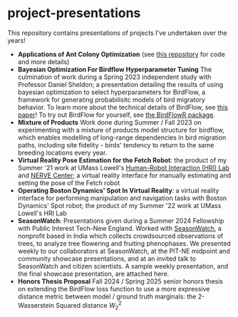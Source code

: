 # project-presentations
This repository contains presentations of projects I've undertaken over the years!

- **Applications of Ant Colony Optimization** (see [this repository](https://github.com/jacobe90/aco-applications) for code and  more details)
- **Bayesian Optimization For Birdflow Hyperparameter Tuning** The culmination of work during a Spring 2023 independent study with Professor Daniel Sheldon; a presentation detailing the results of using bayesian optimization to select hyperparameters for BirdFlow, a framework for generating probabilisitc models of bird migratory behavior. To learn more about the technical details of BirdFlow, see [this paper](https://besjournals.onlinelibrary.wiley.com/doi/full/10.1111/2041-210X.14052)! To try out BirdFlow for yourself, see [the BirdFlowR package](https://birdflow-science.github.io/BirdFlowR/articles/BirdFlowR.html).
- **Mixture of Products** Work done during Summer / Fall 2023 on experimenting with a mixture of products model structure for birdflow, which enables modelling of long-range dependencies in bird migration paths, including site fidelity - birds' tendency to return to the same breeding locations every year.
- **Virtual Reality Pose Estimation for the Fetch Robot**: the product of my Summer '21 work at UMass Lowell's [Human-Robot Interaction (HRI) Lab](https://www.uml-hri-lab.com/) and [NERVE Center](https://www.uml.edu/research/nerve/); a virtual reality interface for manually estimating and setting the pose of the Fetch robot
- **Operating Boston Dynamics' Spot In Virtual Reality**: a virtual reality interface for performing manipulation and navigation tasks with Boston Dynamics' Spot robot; the product of my Summer '22 work at UMass Lowell's HRI Lab
- **SeasonWatch**: Presentations given during a Summer 2024 Fellowship with Public Interest Tech-New England. Worked with [SeasonWatch](https://www.seasonwatch.in/), a nonprofit based in India which collects crowdsourced observations of trees, to analyze tree flowering and fruiting phenophases. We presented weekly to our collaborators at SeasonWatch, at the PIT-NE midpoint and community showcase presentations, and at an invited talk to SeasonWatch and citizen scientists. A sample weekly presentation, and the final showcase presentation, are attached here.
- **Honors Thesis Proposal** Fall 2024 / Spring 2025 senior honors thesis on extending the BirdFlow loss function to use a more expressive distance metric between model / ground truth marginals: the 2-Wasserstein Squared distance $W_2^2$
